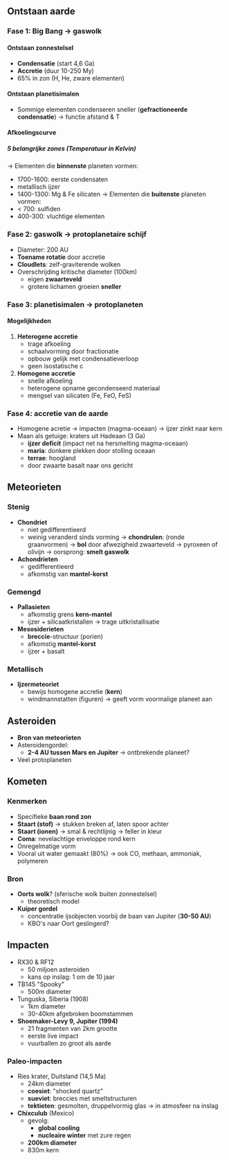 ## Ontstaan aarde
### Fase 1: Big Bang → gaswolk
#### Ontstaan zonnestelsel
- **Condensatie** (start 4,6 Ga)
- **Accretie** (duur 10-250 My)
- 65% in zon (H, He, zware elementen)
#### Ontstaan planetisimalen
- Sommige elementen condenseren sneller (**gefractioneerde condensatie**)
	→ functie afstand & T
#### Afkoelingscurve
##### 5 belangrijke zones (Temperatuur in Kelvin)
→ Elementen die **binnenste** planeten vormen:
- 1700-1600: eerste condensaten
- metallisch ijzer
- 1400-1300: Mg & Fe silicaten
→ Elementen die **buitenste** planeten vormen:
- < 700: sulfiden
- 400-300: vluchtige elementen
### Fase 2: gaswolk → protoplanetaire schijf
- Diameter: 200 AU
- **Toename rotatie** door accretie
- **Cloudlets**: zelf-graviterende wolken
- Overschrijding kritische diameter (100km)
	- eigen **zwaarteveld**
	- grotere lichamen groeien **sneller**
### Fase 3: planetisimalen → protoplaneten
#### Mogelijkheden
1. **Heterogene accretie**
	- trage afkoeling
	- schaalvorming door fractionatie
	- opbouw gelijk met condensatieverloop
	- geen isostatische c
2. **Homogene accretie**
	- snelle afkoeling
	- heterogene opname gecondenseerd materiaal
	- mengsel van silicaten (Fe, FeO, FeS)
### Fase 4: accretie van de aarde
- Homogene acretie
	→ impacten (magma-oceaan)
		→ ijzer zinkt naar kern
- Maan als getuige: kraters uit Hadeaan (3 Ga)
	- **ijzer deficit** (impact net na hersmelting magma-oceaan)
	- **maria**: donkere plekken door stolling oceaan
	- **terrae**: hoogland
	- door zwaarte basalt naar ons gericht
## Meteorieten
### Stenig
- **Chondriet**
	- niet gedifferentieerd
	- weinig veranderd sinds vorming
	→ **chondrulen**: (ronde graanvormen)
		→ **bol** door afwezigheid zwaarteveld
		→ pyroxeen of olivijn
		→ oorsprong: **smelt gaswolk**
- **Achondrieten**
	- gedifferentieerd
	- afkomstig van **mantel-korst**
### Gemengd
- **Pallasieten**
	- afkomstig grens **kern-mantel**
	- ijzer + silicaatkristallen
		→ trage uitkristallisatie
- **Mesosiderieten**
	- **breccie**-structuur (porien)
	- afkomstig **mantel-korst**
	- ijzer + basalt
### Metallisch
- **Ijzermeteoriet**
	- bewijs homogene accretie (**kern**)
	- windmannstatten (figuren)
		→ geeft vorm voormalige planeet aan
## Asteroiden
- **Bron van meteorieten**
- Asteroidengordel:
	- **2-4 AU tussen Mars en Jupiter**
		→ ontbrekende planeet?
- Veel protoplaneten
## Kometen
### Kenmerken
- Specifieke **baan rond zon**
- **Staart (stof)**
	→ stukken breken af, laten spoor achter
- **Staart (ionen)**
	→ smal & rechtlijnig
	→ feller in kleur
- **Coma**: nevelachtige enveloppe rond kern
- Onregelmatige vorm
- Vooral uit water gemaakt (80%)
	→ ook CO, methaan, ammoniak, polymeren
### Bron
- **Oorts wolk**? (sferische wolk buiten zonnestelsel)
	- theoretisch model
- **Kuiper gordel**
	- concentratie ijsobjecten voorbij de baan van Jupiter (**30-50 AU**)
	- KBO's naar Oort geslingerd?
## Impacten
- RX30 & RF12
	- 50 miljoen asteroiden
	- kans op inslag: 1 om de 10 jaar
- TB145 "Spooky"
	- 500m diameter
- Tunguska, Siberia (1908)
	- 1km diameter
	- 30-40km afgebroken boomstammen
- **Shoemaker-Levy 9, Jupiter (1994)**
	- 21 fragmenten van 2km grootte
	- eerste live impact
	- vuurballen zo groot als aarde
### Paleo-impacten
- Ries krater, Duitsland (14,5 Ma)
	- 24km diameter
	- **coesiet**: "shocked quartz"
	- **sueviet**: breccies met smeltstructuren
	- **tektieten**: gesmolten, druppelvormig glas
		→ in atmosfeer na inslag
- **Chixculub** (Mexico)
	- gevolg:
		- **global cooling**
		- **nucleaire winter** met zure regen
	- **200km diameter**
	- 830m kern
